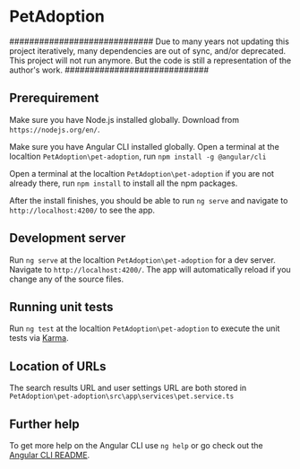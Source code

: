 # PetAdoption

#############################
Due to many years not updating this project iteratively, many dependencies are out of sync, and/or deprecated.
This project will not run anymore.
But the code is still a representation of the author's work.
#############################

## Prerequirement

Make sure you have Node.js installed globally. Download from `https://nodejs.org/en/`.

Make sure you have Angular CLI installed globally. Open a terminal at the localtion `PetAdoption\pet-adoption`, run `npm install -g @angular/cli`

Open a terminal at the localtion `PetAdoption\pet-adoption` if you are not already there, run `npm install` to install all the npm packages.

After the install finishes, you should be able to run `ng serve` and navigate to `http://localhost:4200/` to see the app.

## Development server

Run `ng serve` at the localtion `PetAdoption\pet-adoption` for a dev server. Navigate to `http://localhost:4200/`. The app will automatically reload if you change any of the source files.

## Running unit tests

Run `ng test` at the localtion `PetAdoption\pet-adoption` to execute the unit tests via [Karma](https://karma-runner.github.io).

## Location of URLs

The search results URL and user settings URL are both stored in `PetAdoption\pet-adoption\src\app\services\pet.service.ts`

## Further help

To get more help on the Angular CLI use `ng help` or go check out the [Angular CLI README](https://github.com/angular/angular-cli/blob/master/README.md).
